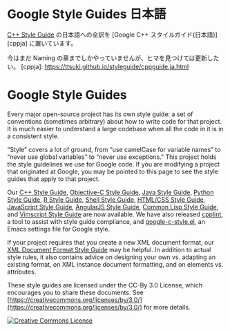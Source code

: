 Google Style Guides 日本語
=======================
[C++ Style Guide][cpp] の日本語への全訳を [Google C++ スタイルガイド(日本語)][cppja] に置いています。

今はまだ Naming の章までしかやっていませんが、ヒマを見つけては更新したい。
[cppja]: https://ttsuki.github.io/styleguide/cppguide.ja.html

Google Style Guides
===================

Every major open-source project has its own style guide: a set of conventions
(sometimes arbitrary) about how to write code for that project. It is much
easier to understand a large codebase when all the code in it is in a
consistent style.

“Style” covers a lot of ground, from “use camelCase for variable names” to
“never use global variables” to “never use exceptions.” This project holds the
style guidelines we use for Google code. If you are modifying a project that
originated at Google, you may be pointed to this page to see the style guides
that apply to that project.

Our [C++ Style Guide][cpp], [Objective-C Style Guide][objc], [Java Style
Guide][java], [Python Style Guide][py], [R Style Guide][r], [Shell Style
Guide][sh], [HTML/CSS Style Guide][htmlcss], [JavaScript Style Guide][js],
[AngularJS Style Guide][angular], [Common Lisp Style Guide][cl], and [Vimscript
Style Guide][vim] are now available. We have also released [cpplint][cpplint],
a tool to assist with style guide compliance, and [google-c-style.el][emacs],
an Emacs settings file for Google style.

If your project requires that you create a new XML document format, our [XML
Document Format Style Guide][xml] may be helpful. In addition to actual style
rules, it also contains advice on designing your own vs. adapting an existing
format, on XML instance document formatting, and on elements vs. attributes.

These style guides are licensed under the CC-By 3.0 License, which encourages
you to share these documents. See [https://creativecommons.org/licenses/by/3.0/](https://creativecommons.org/licenses/by/3.0/)
for more details.

<a rel="license" href="https://creativecommons.org/licenses/by/3.0/"><img alt="Creative Commons License" style="border-width:0" src="https://i.creativecommons.org/l/by/3.0/88x31.png" /></a>

[cpp]: https://google.github.io/styleguide/cppguide.html
[objc]: https://google.github.io/styleguide/objcguide.xml
[java]: https://google.github.io/styleguide/javaguide.html
[py]: https://google.github.io/styleguide/pyguide.html
[r]: https://google.github.io/styleguide/Rguide.xml
[sh]: https://google.github.io/styleguide/shell.xml
[htmlcss]: https://google.github.io/styleguide/htmlcssguide.xml
[js]: https://google.github.io/styleguide/jsguide.html
[angular]: https://google.github.io/styleguide/angularjs-google-style.html
[cl]: https://google.github.io/styleguide/lispguide.xml
[vim]: https://google.github.io/styleguide/vimscriptguide.xml
[cpplint]: https://github.com/google/styleguide/tree/gh-pages/cpplint
[emacs]: https://raw.githubusercontent.com/google/styleguide/gh-pages/google-c-style.el
[xml]: https://google.github.io/styleguide/xmlstyle.html
